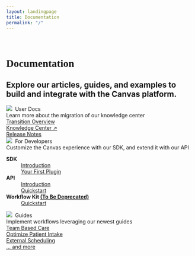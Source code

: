 ```yaml
---
layout: landingpage
title: Documentation
permalink: "/"
---
```


<div class="cardSectionFullWidthContainer cardSectionBackground">
    <div class="cardSectionInnerContainer">
        <div class="cardTitleContainer">
            <h1 class="cardSectionH1" style="font-family: Georgia, serif;"><br>Documentation</h1>
            <h2 class="cardSectionH2 topPaddingSm">Explore our articles, guides, and examples to build and integrate with the Canvas platform.</h2>
        </div>
        <div class="cardWrapper topPaddingSm">
            <div class="cardContainer">
                <div class="cardHeading">
                     <img class="cardIcon" src="{{ "/assets/images/file.svg" | relative_url }}"><span>&nbsp;&nbsp;User Docs</span>
                </div>
                <div class="cardBody">
                    <span>Learn more about the migration of our knowledge center</span>
                    <div class="anchorContainer">
                    <a href="/documentation">Transition Overview</a><br>
                    <a href="https://canvas-medical.zendesk.com/hc/en-us">Knowledge Center ↗</a><br>
                    <a href="/product-updates/release-notes">Release Notes</a>
                    </div>
                </div>
            </div>
            <div class="cardContainer">
                <div class="cardHeading">
                    <img class="cardIcon" src="{{ "/assets/images/developers.svg" | relative_url }}"><span>&nbsp;&nbsp;For Developers</span>
                </div>
                <div class="cardBody">
                     <span>
                        Customize the Canvas experience with our SDK, and extend it with our API
                    </span>
                     <div class="anchorContainer">
                        <dl>
                          <dt>
                            <strong>SDK</strong>
                          </dt>
                          <dd>
                            <a href="/sdk/">Introduction</a><br/>
                          </dd>
                          <dd>
                            <a href="/guides/your-first-plugin/">Your First Plugin</a><br/>
                          </dd>
                          <dt>
                            <strong>API</strong>
                          </dt>
                          <dd>
                            <a href="/api/">Introduction</a><br/>
                          </dd>
                          <dd>
                            <a href="/api/quickstart">Quickstart</a><br/>
                          </dd>
                          <dt>
                            <strong>Workflow Kit <a href="/product-updates/important-dates/#:~:text=07/02/2024-,Workflow%20SDK,-New%20Version">(To Be Deprecated)</a></strong>
                          </dt>
                          <dd>
                            <a href="/sdk/workflow-sdk-quickstart/">Quickstart</a><br/>
                          </dd>
                        </dl>
                    </div>
                </div>
            </div>
            <div class="cardContainer">
                <div class="cardHeading">
                    <img class="cardIcon" src="{{ "/assets/images/font-awesome/fa-book.svg" | relative_url }}"><span>&nbsp;&nbsp;Guides</span>
                </div>
                <div class="cardBody">
                    <span>
                        Implement workflows leveraging our newest guides
                    </span>
                    <div class="anchorContainer">
                        <a href="/guides/team-based-care">Team Based Care</a><br/>
                        <a href="/guides/optimize-patient-intake">Optimize Patient Intake</a><br/>
                        <a href="/guides/external-scheduling">External Scheduling</a><br/>
                        <a href="/guides">... and more</a><br/>
                    </div>
                </div>
            </div>
        </div>
    </div>
</div>
